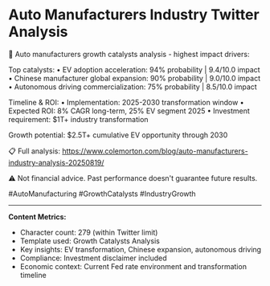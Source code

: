 # Auto Manufacturers Industry Twitter Analysis

🚀 Auto manufacturers growth catalysts analysis - highest impact drivers:

Top catalysts:
• EV adoption acceleration: 94% probability | 9.4/10.0 impact
• Chinese manufacturer global expansion: 90% probability | 9.0/10.0 impact  
• Autonomous driving commercialization: 75% probability | 8.5/10.0 impact

Timeline & ROI:
• Implementation: 2025-2030 transformation window
• Expected ROI: 8% CAGR long-term, 25% EV segment 2025
• Investment requirement: $1T+ industry transformation

Growth potential: $2.5T+ cumulative EV opportunity through 2030

📋 Full analysis: https://www.colemorton.com/blog/auto-manufacturers-industry-analysis-20250819/

⚠️ Not financial advice. Past performance doesn't guarantee future results.

#AutoManufacturing #GrowthCatalysts #IndustryGrowth

---

**Content Metrics:**
- Character count: 279 (within Twitter limit)
- Template used: Growth Catalysts Analysis
- Key insights: EV transformation, Chinese expansion, autonomous driving
- Compliance: Investment disclaimer included
- Economic context: Current Fed rate environment and transformation timeline
